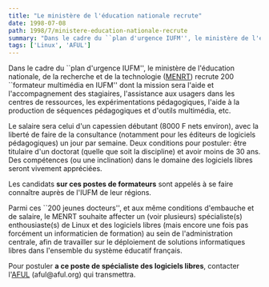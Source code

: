 ```yaml
---
title: "Le ministère de l'éducation nationale recrute"
date: 1998-07-08
path: 1998/7/ministere-education-nationale-recrute
summary: "Dans le cadre du ``plan d'urgence IUFM'', le ministère de l'éducation nationale, de la recherche et de la technologie (MENRT) recrute 200 ``formateur multimédia en IUFM'' dont la mission sera l'aide et l'accompagnement des stagiaires, l'assistance aux usagers dans les centres de ressources, les expérimentations pédagogiques, l'aide à la production de séquences pédagogiques et d'outils multimédia, etc."
tags: ['Linux', 'AFUL']
---
```


<P> Dans le cadre du ``plan d'urgence IUFM'', le ministère de
l'éducation nationale, de la recherche et de la technologie (<A HREF="http://www.education.gouv.fr/">MENRT</A>) recrute 200 ``formateur
multimédia en IUFM'' dont la mission sera l'aide et l'accompagnement
des stagiaires, l'assistance aux usagers dans les centres de ressources,
les expérimentations pédagogiques, l'aide à la production de séquences
pédagogiques et d'outils multimédia, etc.  </P>

<P> Le salaire sera celui d'un capessien débutant (8000 F nets environ),
avec la liberté de faire de la consultance (notamment pour les éditeurs
de logiciels pédagogiques) un jour par semaine. Deux conditions pour
postuler: être titulaire d'un doctorat (quelle que soit la discipline)
et avoir moins de 30 ans. Des compétences (ou une inclination) dans le
domaine des logiciels libres seront vivement appréciées.  </P>

<P> Les candidats <B>sur ces postes de formateurs</B> sont appelés à se
faire connaître auprès de l'IUFM de leur régions.  </P>

<P> Parmi ces ``200 jeunes docteurs'', et aux même conditions
d'embauche et de salaire, le MENRT souhaite affecter un (voir plusieurs)
spécialiste(s) enthousiaste(s) de Linux et des logiciels libres (mais
encore une fois pas forcément un informaticien de formation) au sein
de l'administration centrale, afin de travailler sur le déploiement
de solutions informatiques libres dans l'ensemble du système éducatif
français.  </P>

<P> Pour postuler <B>a ce poste de spécialiste des logiciels libres</B>,
contacter l'<A HREF="http://www.aful.org/">AFUL</A> (aful@aful.org)
qui transmettra.  </P>


